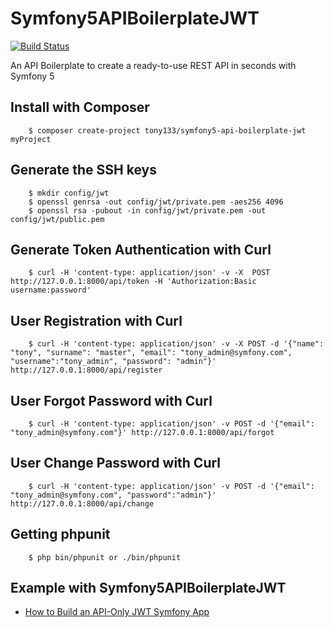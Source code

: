 # Symfony5APIBoilerplateJWT

[![Build Status](https://travis-ci.org/Tony133/symfony5-api-boilerplate-jwt.svg?branch=master)](https://travis-ci.org/Tony133/symfony5-api-boilerplate-jwt)

An API Boilerplate to create a ready-to-use REST API in seconds with Symfony 5

## Install with Composer

```
    $ composer create-project tony133/symfony5-api-boilerplate-jwt myProject
```

## Generate the SSH keys

```
	$ mkdir config/jwt
	$ openssl genrsa -out config/jwt/private.pem -aes256 4096
	$ openssl rsa -pubout -in config/jwt/private.pem -out config/jwt/public.pem
```

## Generate Token Authentication with Curl

```
	$ curl -H 'content-type: application/json' -v -X  POST http://127.0.0.1:8000/api/token -H 'Authorization:Basic username:password'
```

## User Registration with Curl

```
 	$ curl -H 'content-type: application/json' -v -X POST -d '{"name": "tony", "surname": "master", "email": "tony_admin@symfony.com", "username":"tony_admin", "password": "admin"}' http://127.0.0.1:8000/api/register
```

## User Forgot Password with Curl

```
	$ curl -H 'content-type: application/json' -v POST -d '{"email": "tony_admin@symfony.com"}' http://127.0.0.1:8000/api/forgot
```

## User Change Password with Curl

```
	$ curl -H 'content-type: application/json' -v POST -d '{"email": "tony_admin@symfony.com", "password":"admin"}' http://127.0.0.1:8000/api/change
```

## Getting phpunit

```
    $ php bin/phpunit or ./bin/phpunit
```

## Example with Symfony5APIBoilerplateJWT

- [How to Build an API-Only JWT Symfony App](https://github.com/Tony133/Symfony5APIBoilerplateJWTBook)
